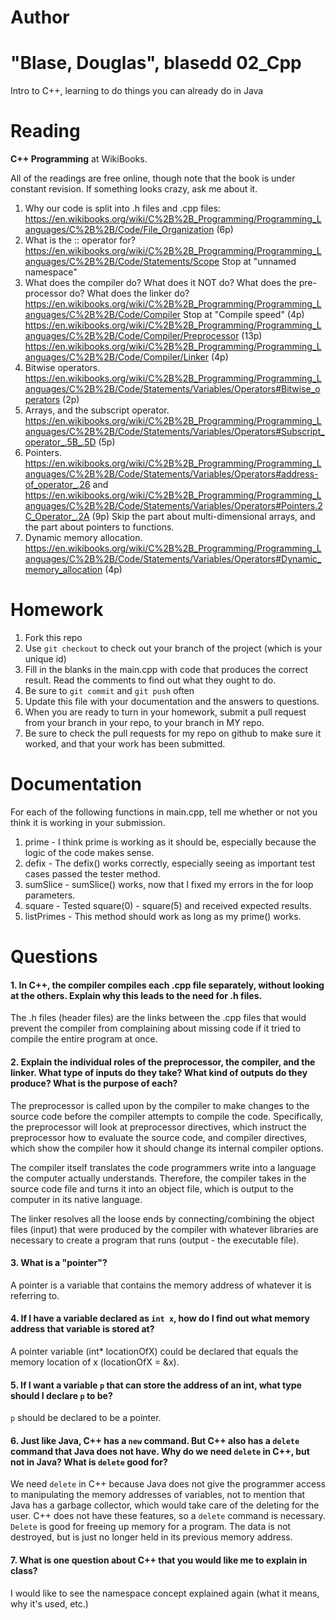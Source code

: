 Author
==========
"Blase, Douglas", blasedd
02_Cpp
======

Intro to C++, learning to do things you can already do in Java

Reading
=======

**C++ Programming** at WikiBooks.

All of the readings are free online, though note that the book is under constant revision. If something looks crazy, ask me about it.

1. Why our code is split into .h files and .cpp files: https://en.wikibooks.org/wiki/C%2B%2B_Programming/Programming_Languages/C%2B%2B/Code/File_Organization (6p)
2. What is the :: operator for? https://en.wikibooks.org/wiki/C%2B%2B_Programming/Programming_Languages/C%2B%2B/Code/Statements/Scope Stop at "unnamed namespace"
3. What does the compiler do? What does it NOT do? What does the pre-processor do? What does the linker do? https://en.wikibooks.org/wiki/C%2B%2B_Programming/Programming_Languages/C%2B%2B/Code/Compiler Stop at "Compile speed" (4p) https://en.wikibooks.org/wiki/C%2B%2B_Programming/Programming_Languages/C%2B%2B/Code/Compiler/Preprocessor (13p) https://en.wikibooks.org/wiki/C%2B%2B_Programming/Programming_Languages/C%2B%2B/Code/Compiler/Linker (4p)
4. Bitwise operators. https://en.wikibooks.org/wiki/C%2B%2B_Programming/Programming_Languages/C%2B%2B/Code/Statements/Variables/Operators#Bitwise_operators (2p)
5. Arrays, and the subscript operator. https://en.wikibooks.org/wiki/C%2B%2B_Programming/Programming_Languages/C%2B%2B/Code/Statements/Variables/Operators#Subscript_operator_.5B_.5D (5p)
6. Pointers. https://en.wikibooks.org/wiki/C%2B%2B_Programming/Programming_Languages/C%2B%2B/Code/Statements/Variables/Operators#address-of_operator_.26 and https://en.wikibooks.org/wiki/C%2B%2B_Programming/Programming_Languages/C%2B%2B/Code/Statements/Variables/Operators#Pointers.2C_Operator_.2A (9p) Skip the part about multi-dimensional arrays, and the part about pointers to functions.
7. Dynamic memory allocation. https://en.wikibooks.org/wiki/C%2B%2B_Programming/Programming_Languages/C%2B%2B/Code/Statements/Variables/Operators#Dynamic_memory_allocation (4p)

Homework
========

1. Fork this repo
2. Use `git checkout` to check out your branch of the project (which is your unique id)
3. Fill in the blanks in the main.cpp with code that produces the correct result. Read the comments to find out what they ought to do.
4. Be sure to `git commit` and `git push` often
5. Update this file with your documentation and the answers to questions.
6. When you are ready to turn in your homework, submit a pull request from your branch in your repo, to your branch in MY repo.
7. Be sure to check the pull requests for my repo on github to make sure it worked, and that your work has been submitted.

Documentation
=========

For each of the following functions in main.cpp, tell me whether or not you think it is working in your submission.

1. prime - I think prime is working as it should be, especially because the logic of the code makes sense.
2. defix - The defix() works correctly, especially seeing as important test cases passed the tester method.
3. sumSlice - sumSlice() works, now that I fixed my errors in the for loop parameters.
4. square - Tested square(0) - square(5) and received expected results.
5. listPrimes - This method should work as long as my prime() works.

Questions
=======

#### 1. In C++, the compiler compiles each .cpp file separately, without looking at the others. Explain why this leads to the need for .h files.

The .h files (header files) are the links between the .cpp files that would prevent the compiler from complaining about missing code if it tried to compile the entire program at once.

#### 2. Explain the individual roles of the preprocessor, the compiler, and the linker. What type of inputs do they take? What kind of outputs do they produce? What is the purpose of each?

The preprocessor is called upon by the compiler to make changes to the source code before the compiler attempts to compile the code. Specifically, the preprocessor will look at preprocessor directives, which instruct the preprocessor how to evaluate the source code, and compiler directives, which show the compiler how it should change its internal compiler options.

The compiler itself translates the code programmers write into a language the computer actually understands. Therefore, the compiler takes in the source code file and turns it into an object file, which is output to the computer in its native language.

The linker resolves all the loose ends by connecting/combining the object files (input) that were produced by the compiler with whatever libraries are necessary to create a program that runs (output - the executable file).

#### 3. What is a "pointer"?

A pointer is a variable that contains the memory address of whatever it is referring to.

#### 4. If I have a variable declared as `int x`, how do I find out what memory address that variable is stored at?

A pointer variable (int* locationOfX) could be declared that equals the memory location of x (locationOfX = &x).

#### 5. If I want a variable `p` that can store the address of an int, what type should I declare `p` to be?

`p` should be declared to be a pointer.

#### 6. Just like Java, C++ has a `new` command. But C++ also has a `delete` command that Java does not have. Why do we need `delete` in C++, but not in Java? What is `delete` good for?

We need `delete` in C++ because Java does not give the programmer access to manipulating the memory addresses of variables, not to mention that Java has a garbage collector, which would take care of the deleting for the user. C++ does not have these features, so a `delete` command is necessary. `Delete` is good for freeing up memory for a program. The data is not destroyed, but is just no longer held in its previous memory address.

#### 7. What is one question about C++ that you would like me to explain in class?

I would like to see the namespace concept explained again (what it means, why it's used, etc.)